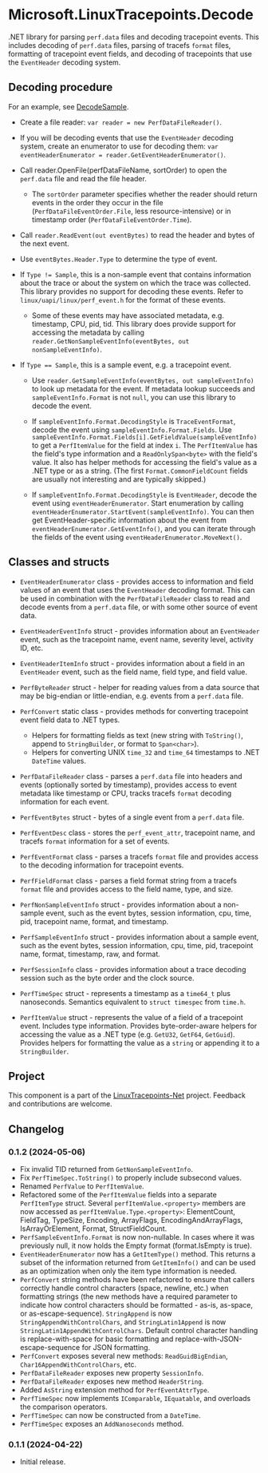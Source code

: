 ﻿# Microsoft.LinuxTracepoints.Decode

.NET library for parsing `perf.data` files and decoding tracepoint events. This
includes decoding of `perf.data` files, parsing of tracefs `format` files, formatting
of tracepoint event fields, and decoding of tracepoints that use the `EventHeader`
decoding system.

## Decoding procedure

For an example, see [DecodeSample](https://github.com/microsoft/LinuxTracepoints-Net/tree/main/DecodeSample).

- Create a file reader: `var reader = new PerfDataFileReader()`.

- If you will be decoding events that use the `EventHeader` decoding system, create an
  enumerator to use for decoding them:
  `var eventHeaderEnumerator = reader.GetEventHeaderEnumerator()`.

- Call reader.OpenFile(perfDataFileName, sortOrder) to open the `perf.data` file and read
  the file header.

  - The `sortOrder` parameter specifies whether the reader should return events in the order
    they occur in the file (`PerfDataFileEventOrder.File`, less resource-intensive) or in
    timestamp order (`PerfDataFileEventOrder.Time`).

- Call `reader.ReadEvent(out eventBytes)` to read the header and bytes of the next event.

- Use `eventBytes.Header.Type` to determine the type of event.

- If `Type != Sample`, this is a non-sample event that contains information about the trace
  or about the system on which the trace was collected. This library provides no support for
  decoding these events. Refer to `linux/uapi/linux/perf_event.h` for the format of these
  events.

  - Some of these events may have associated metadata, e.g. timestamp, CPU, pid, tid. This
    library does provide support for accessing the metadata by calling
    `reader.GetNonSampleEventInfo(eventBytes, out nonSampleEventInfo)`.

- If `Type == Sample`, this is a sample event, e.g. a tracepoint event.

  - Use `reader.GetSampleEventInfo(eventBytes, out sampleEventInfo)` to look up metadata for
    the event. If metadata lookup succeeds and `sampleEventInfo.Format` is not `null`, you can
    use this library to decode the event.

  - If `sampleEventInfo.Format.DecodingStyle` is `TraceEventFormat`, decode the event using
    `sampleEventInfo.Format.Fields`. Use
    `sampleEventInfo.Format.Fields[i].GetFieldValue(sampleEventInfo)` to get a `PerfItemValue` for
    the field at index `i`. The `PerfItemValue` has the field's type information and a
    `ReadOnlySpan<byte>` with the field's value. It also has helper methods for accessing the
    field's value as a .NET type or as a string. (The first `Format.CommonFieldCount` fields
    are usually not interesting and are typically skipped.)
    
  - If `sampleEventInfo.Format.DecodingStyle` is `EventHeader`, decode the event using
    `eventHeaderEnumerator`. Start enumeration by calling
    `eventHeaderEnumerator.StartEvent(sampleEventInfo)`. You can then get EventHeader-specific
    information about the event from `eventHeaderEnumerator.GetEventInfo()`, and you can iterate
    through the fields of the event using `eventHeaderEnumerator.MoveNext()`.

## Classes and structs

- `EventHeaderEnumerator` class - provides access to information and field values
  of an event that uses the `EventHeader` decoding format. This can be used in
  combination with the `PerfDataFileReader` class to read and decode events from
  a `perf.data` file, or with some other source of event data.

- `EventHeaderEventInfo` struct - provides information about an `EventHeader` event,
  such as the tracepoint name, event name, severity level, activity ID, etc.

- `EventHeaderItemInfo` struct - provides information about a field in an `EventHeader`
  event, such as the field name, field type, and field value.

- `PerfByteReader` struct - helper for reading values from a data source that may be
  big-endian or little-endian, e.g. events from a `perf.data` file.

- `PerfConvert` static class - provides methods for converting tracepoint event field
  data to .NET types.
  - Helpers for formatting fields as text (new string with `ToString()`, append to
    `StringBuilder`, or format to `Span<char>`).
  - Helpers for converting UNIX `time_32` and `time_64` timestamps to .NET `DateTime`
    values.
 
- `PerfDataFileReader` class - parses a `perf.data` file into headers and events (optionally
  sorted by timestamp), provides access to event metadata like timestamp or CPU, tracks
  tracefs `format` decoding information for each event.

- `PerfEventBytes` struct - bytes of a single event from a `perf.data` file.

- `PerfEventDesc` class - stores the `perf_event_attr`, tracepoint name, and tracefs `format`
  information for a set of events.

- `PerfEventFormat` class - parses a tracefs `format` file and provides access to the
  decoding information for tracepoint events.

- `PerfFieldFormat` class - parses a field format string from a tracefs `format` file and
  provides access to the field name, type, and size.

- `PerfNonSampleEventInfo` struct - provides information about a non-sample event, such as the
  event bytes, session information, cpu, time, pid, tracepoint name, format, and timestamp.

- `PerfSampleEventInfo` struct - provides information about a sample event, such as the event
  bytes, session information, cpu, time, pid, tracepoint name, format, timestamp, raw, and
  format.

- `PerfSessionInfo` class - provides information about a trace decoding session such as the
  byte order and the clock source.

- `PerfTimeSpec` struct - represents a timestamp as a `time64_t` plus nanoseconds.
  Semantics equivalent to `struct timespec` from `time.h`.

- `PerfItemValue` struct - represents the value of a field of a tracepoint event. Includes type
  information. Provides byte-order-aware helpers for accessing the value as a .NET type
  (e.g. `GetU32`, `GetF64`, `GetGuid`). Provides helpers for formatting the value as a
  `string` or appending it to a `StringBuilder`.

## Project

This component is a part of the
[LinuxTracepoints-Net](https://github.com/microsoft/LinuxTracepoints-Net)
project. Feedback and contributions are welcome.

## Changelog

### 0.1.2 (2024-05-06)

- Fix invalid TID returned from `GetNonSampleEventInfo`.
- Fix `PerfTimeSpec.ToString()` to properly include subsecond values.
- Renamed `PerfValue` to `PerfItemValue`.
- Refactored some of the `PerfItemValue` fields into a separate `PerfItemType`
  struct. Several `perfItemValue.<property>` members are now accessed as
  `perfItemValue.Type.<property>`: ElementCount, FieldTag, TypeSize, Encoding,
  ArrayFlags, EncodingAndArrayFlags, IsArrayOrElement, Format,
  StructFieldCount.
- `PerfSampleEventInfo.Format` is now non-nullable. In cases where it was
  previously null, it now holds the Empty format (format.IsEmpty is true).
- `EventHeaderEnumerator` now has a `GetItemType()` method. This returns a
  subset of the information returned from `GetItemInfo()` and can be used as
  an optimization when only the item type information is needed.
- `PerfConvert` string methods have been refactored to ensure that callers
  correctly handle control characters (space, newline, etc.) when formatting
  strings (the new methods have a required parameter to indicate how control
  characters should be formatted - as-is, as-space, or as-escape-sequence).
  `StringAppend` is now `StringAppendWithControlChars`, and
  `StringLatin1Append` is now `StringLatin1AppendWithControlChars`. Default
  control character handling is replace-with-space for basic formatting and
  replace-with-JSON-escape-sequence for JSON formatting.
- `PerfConvert` exposes several new methods: `ReadGuidBigEndian`,
  `Char16AppendWithControlChars`, etc.
- `PerfDataFileReader` exposes new property `SessionInfo`.
- `PerfDataFileReader` exposes new method `HeaderString`.
- Added `AsString` extension method for `PerfEventAttrType`.
- `PerfTimeSpec` now implements `IComparable`, `IEquatable`, and overloads
  the comparison operators.
- `PerfTimeSpec` can now be constructed from a `DateTime`.
- `PerfTimeSpec` exposes an `AddNanoseconds` method.

### 0.1.1 (2024-04-22)

- Initial release.
